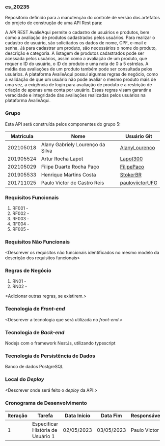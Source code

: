 ### cs_20235

Repositório definido para a manutenção do controle de versão dos artefatos do projeto de construção de uma API Rest para:

A API REST AvalieAqui permite o cadastro de usuários e produtos, bem como a avaliação de produtos cadastrados pelos usuários. Para realizar o cadastro de usuário, são solicitados os dados de nome, CPF, e-mail e senha. Já para cadastrar um produto, são necessários o nome do produto, descrição e categoria. A listagem de produtos cadastrados pode ser acessada pelos usuários, assim como a avaliação de um produto, que requer o ID do usuário, o ID do produto e uma nota de 0 a 5 estrelas. A média das avaliações de um produto também pode ser consultada pelos usuários. A plataforma AvalieAqui possui algumas regras de negócio, como a validação de que um usuário não pode avaliar o mesmo produto mais de uma vez, a exigência de login para avaliação de produto e a restrição de criação de apenas uma conta por usuário. Essas regras visam garantir a veracidade e integridade das avaliações realizadas pelos usuários na plataforma AvalieAqui.

### Grupo

Esta API será construída pelos componentes do grupo 5:

| Matrícula | Nome                             | Usuário Git                                           |
| --------- | -------------------------------- | ----------------------------------------------------- |
| 202105018 | Alany Gabriely Lourenço da Silva | [AlanyLourenco](https://github.com/AlanyLourenco)     |
| 201905524 | Artur Rocha Lapot                | [Lapot300](https://github.com/Lapot300)               |
| 202105029 | Filipe Duarte Rocha Paço         | [FilipePaco](https://github.com/FilipePaco)           |
| 201905533 | Henrique Martins Costa           | [StokerBR](https://github.com/StokerBR)               |
| 201711025 | Paulo Victor de Castro Reis      | [pauloviictorUFG](https://github.com/pauloviictorUFG) |

### Requisitos Funcionais

1. RF001 - <descrever>
2. RF002 - <descrever>
3. RF003 - <descrever>
4. RF004 - <descrever>
5. RF005 - <descrever>

### Requisitos Não Funcionais

<Descrever os requisitos não funcionais identificados no mesmo modelo da descrição dos requisitos funcionais>

### Regras de Negócio

1. RN01 - <descrever>
2. RN02 - <descrever>

<Adicionar outras regras, se existirem.>

### Tecnologia de _Front-end_

<Descrever a tecnologia que será utilizada no _front-end_.>

### Tecnologia de _Back-end_

Nodejs com o framework NestJs, utilizando typescript

### Tecnologia de Persistência de Dados

Banco de dados PostgreSQL

### Local do _Deploy_

<Descrever onde será feito o _deploy_ da API.>

### Cronograma de Desenvolvimento

| Iteração | Tarefa                            | Data Início | Data Fim   | Responsável  | Situação   |
| -------- | --------------------------------- | ----------- | ---------- | ------------ | ---------- |
| 1        | Especificar História de Usuário 1 | 02/05/2023  | 03/05/2023 | Paulo Victor | Programada |
